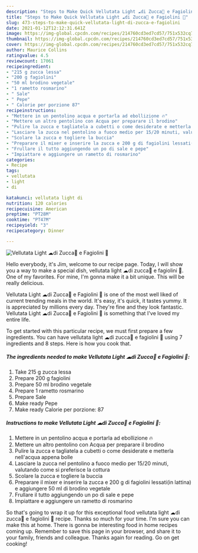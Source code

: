 ```yaml
---
description: "Steps to Make Quick Vellutata Light ☁di Zucca🎃 e Fagiolini 🌱"
title: "Steps to Make Quick Vellutata Light ☁di Zucca🎃 e Fagiolini 🌱"
slug: 473-steps-to-make-quick-vellutata-light-di-zucca-e-fagiolini
date: 2021-01-12T12:12:31.641Z
image: https://img-global.cpcdn.com/recipes/214760cd3ed7cd57/751x532cq70/vellutata-light-☁di-zucca🎃-e-fagiolini-🌱-recipe-main-photo.jpg
thumbnail: https://img-global.cpcdn.com/recipes/214760cd3ed7cd57/751x532cq70/vellutata-light-☁di-zucca🎃-e-fagiolini-🌱-recipe-main-photo.jpg
cover: https://img-global.cpcdn.com/recipes/214760cd3ed7cd57/751x532cq70/vellutata-light-☁di-zucca🎃-e-fagiolini-🌱-recipe-main-photo.jpg
author: Maurice Collins
ratingvalue: 4.5
reviewcount: 17061
recipeingredient:
- "215 g zucca lessa"
- "200 g fagiolini"
- "50 ml brodino vegetale"
- "1 rametto rosmarino"
- " Sale"
- " Pepe"
- " Calorie per porzione 87"
recipeinstructions:
- "Mettere in un pentolino acqua e portarla ad ebollizione 🔥"
- "Mettere un altro pentolino con Acqua per preparare il brodino"
- "Pulire la zucca e tagliatela a cubetti o come desiderate e metterla nell&#39;acqua appena bolle"
- "Lasciare la zucca nel pentolino a fuoco medio per 15/20 minuti, valutando come si preferisce la cottura"
- "Scolare la zucca e togliere la buccia"
- "Preparare il mixer e inserire la zucca e 200 g di fagiolini lessati(in lattina) e aggiungere 50 ml di brodino vegetale"
- "Frullare il tutto aggiungendo un po di sale e pepe"
- "Impiattare e aggiungere un rametto di rosmarino"
categories:
- Recipe
tags:
- vellutata
- light
- di

katakunci: vellutata light di 
nutrition: 120 calories
recipecuisine: American
preptime: "PT28M"
cooktime: "PT47M"
recipeyield: "3"
recipecategory: Dinner

---
```



![Vellutata Light ☁di Zucca🎃 e Fagiolini 🌱](https://img-global.cpcdn.com/recipes/214760cd3ed7cd57/751x532cq70/vellutata-light-☁di-zucca🎃-e-fagiolini-🌱-recipe-main-photo.jpg)

Hello everybody, it's Jim, welcome to our recipe page. Today, I will show you a way to make a special dish, vellutata light ☁di zucca🎃 e fagiolini 🌱. One of my favorites. For mine, I'm gonna make it a bit unique. This will be really delicious.

Vellutata Light ☁di Zucca🎃 e Fagiolini 🌱 is one of the most well liked of current trending meals in the world. It's easy, it's quick, it tastes yummy. It is appreciated by millions every day. They're fine and they look fantastic. Vellutata Light ☁di Zucca🎃 e Fagiolini 🌱 is something that I've loved my entire life.




To get started with this particular recipe, we must first prepare a few ingredients. You can have vellutata light ☁di zucca🎃 e fagiolini 🌱 using 7 ingredients and 8 steps. Here is how you cook that.

<!--inarticleads1-->

##### The ingredients needed to make Vellutata Light ☁di Zucca🎃 e Fagiolini 🌱:

1. Take 215 g zucca lessa
1. Prepare 200 g fagiolini
1. Prepare 50 ml brodino vegetale
1. Prepare 1 rametto rosmarino
1. Prepare  Sale
1. Make ready  Pepe
1. Make ready  Calorie per porzione: 87




<!--inarticleads2-->

##### Instructions to make Vellutata Light ☁di Zucca🎃 e Fagiolini 🌱:

1. Mettere in un pentolino acqua e portarla ad ebollizione 🔥
1. Mettere un altro pentolino con Acqua per preparare il brodino
1. Pulire la zucca e tagliatela a cubetti o come desiderate e metterla nell&#39;acqua appena bolle
1. Lasciare la zucca nel pentolino a fuoco medio per 15/20 minuti, valutando come si preferisce la cottura
1. Scolare la zucca e togliere la buccia
1. Preparare il mixer e inserire la zucca e 200 g di fagiolini lessati(in lattina) e aggiungere 50 ml di brodino vegetale
1. Frullare il tutto aggiungendo un po di sale e pepe
1. Impiattare e aggiungere un rametto di rosmarino




So that's going to wrap it up for this exceptional food vellutata light ☁di zucca🎃 e fagiolini 🌱 recipe. Thanks so much for your time. I'm sure you can make this at home. There is gonna be interesting food in home recipes coming up. Remember to save this page in your browser, and share it to your family, friends and colleague. Thanks again for reading. Go on get cooking!
